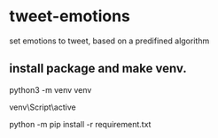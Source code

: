 # tweet-emotions
set emotions to tweet, based on a predifined algorithm

## install package and make venv.
python3 -m venv venv

venv\Script\active

python -m pip install -r requirement.txt


